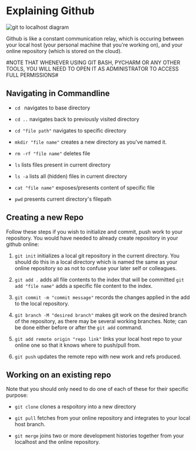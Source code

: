 # Explaining Github

![git to localhost diagram](https://user-images.githubusercontent.com/47668244/182137295-2df6d969-24ac-435a-9a2f-03423c07094f.png)

Github is like a constant communication relay, which is occuring between your local host (your personal machine that you're working on), and your online repository (which is stored on the cloud).

#NOTE THAT WHENEVER USING GIT BASH, PYCHARM OR ANY OTHER TOOLS, YOU WILL NEED TO OPEN IT AS ADMINISTRATOR TO ACCESS FULL PERMISSIONS#

## Navigating in Commandline

- `cd ` navigates to base directory

- `cd ..` navigates back to previously visited directory

- `cd "file path"` navigates to specific directory

-  `mkdir "file name"` creates a new directory as you've named it.

- `rm -rf "file name"` deletes file

- `ls` lists files present in current directory

- `ls -a` lists all (hidden) files in current directory

- `cat "file name"` exposes/presents content of specific file

- `pwd` presents current directory's filepath

## Creating a new Repo
Follow these steps if you wish to initialize and commit, push work to your repository. You would have needed to already create repository in your github online:

1. `git init` initializes a local git repository in the current directory. You should do this in a local directory which is named the same as your online repository so as not to confuse your later self or colleagues.

2. `git add .` adds all file contents to the index that will be committed `git add "file name"` adds a specific file content to the index.

3. `git commit -m "commit message"` records the changes applied in the add to the local repository.

4. `git branch -M "desired branch"` makes git work on the desired branch of the repository, as there may be several working branches. Note; can be done either before or after the `git add` command.

5. `git add remote origin "repo link"` links your local host repo to your online one so that it knows where to push/pull from.

6. `git push` updates the remote repo with new work and refs produced.

## Working on an existing repo
Note that you should only need to do one of each of these for their specific purpose: 

- `git clone` clones a respoitory into a new directory

- `git pull` fetches from your online repository and integrates to your local host branch.

- `git merge` joins two or more development histories together from your localhost and the online repository.
